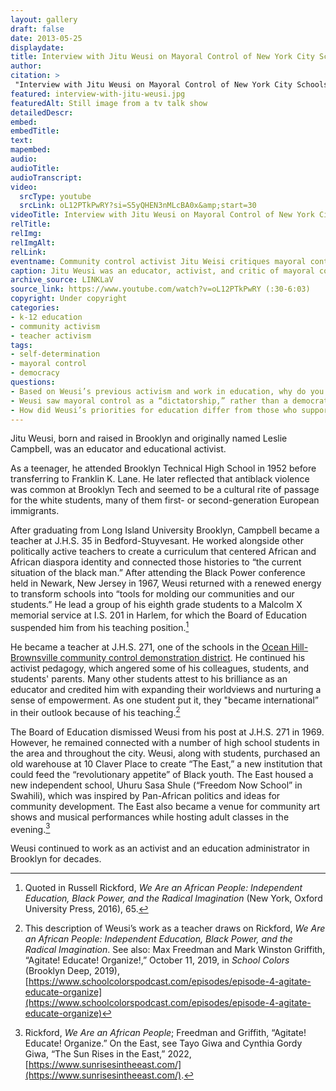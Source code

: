 ```yaml
--- 
layout: gallery
draft: false
date: 2013-05-25
displaydate: 
title: Interview with Jitu Weusi on Mayoral Control of New York City Schools (excerpt)
author: 
citation: >
 "Interview with Jitu Weusi on Mayoral Control of New York City Schools (excerpt)," in New York City Civil Rights History Project, Accessed: [Month Day, Year], https://nyccivilrightshistory.org/gallery/interview-with-jitu-weusi.
featured: interview-with-jitu-weusi.jpg
featuredAlt: Still image from a tv talk show
detailedDescr: 
embed: 
embedTitle: 
text: 
mapembed: 
audio: 
audioTitle: 
audioTranscript: 
video: 
  srcType: youtube
  srcLink: oL12PTkPwRY?si=S5yQHEN3nMLcBA0x&amp;start=30
videoTitle: Interview with Jitu Weusi on Mayoral Control of New York City Schools
relTitle: 
relImg: 
relImgAlt: 
relLink: 
eventname: Community control activist Jitu Weisi critiques mayoral control.
caption: Jitu Weusi was an educator, activist, and critic of mayoral control. In this interview he outlined the reasons he believes mayoral control disempowers people and the communities they live in.  
archive_source: LINKLaV
source_link: https://www.youtube.com/watch?v=oL12PTkPwRY (:30-6:03)
copyright: Under copyright
categories: 
- k-12 education
- community activism
- teacher activism
tags: 
- self-determination
- mayoral control
- democracy
questions: 
- Based on Weusi’s previous activism and work in education, why do you think he was opposed to mayoral control of schools?
- Weusi saw mayoral control as a “dictatorship,” rather than a democratic organization of schools. Why did he view mayoral control as a “dictatorship”? Do you agree or disagree? Why?
- How did Weusi’s priorities for education differ from those who supported mayoral control like Joel Klein and Michael Bloomberg?
--- 
```

 
Jitu Weusi, born and raised in Brooklyn and originally named Leslie Campbell, was an educator and educational activist. 

As a teenager, he attended Brooklyn Technical High School in 1952 before transferring to Franklin K. Lane. He later reflected that antiblack violence was common at Brooklyn Tech and seemed to be a cultural rite of passage for the white students, many of them first- or second-generation European immigrants. 

After graduating from Long Island University Brooklyn, Campbell became a teacher at J.H.S. 35 in Bedford-Stuyvesant. He worked alongside other politically active teachers to create a curriculum that centered African and African diaspora identity and connected those histories to “the current situation of the black man.” After attending the Black Power conference held in Newark, New Jersey in 1967, Weusi returned with a renewed energy to transform schools into “tools for molding our communities and our students.” He lead a group of his eighth grade students to a Malcolm X memorial service at I.S. 201 in Harlem, for which the Board of Education suspended him from his teaching position.[^1]

He became a teacher at J.H.S. 271, one of the schools in the [Ocean Hill-Brownsville community control demonstration district](/topics/who-governs-schools/community-control/). He continued his activist pedagogy, which angered some of his colleagues, students, and students' parents. Many other students attest to his brilliance as an educator and credited him with expanding their worldviews and nurturing a sense of empowerment. As one student put it, they "became international” in their outlook because of his teaching.[^2]

The Board of Education dismissed Weusi from his post at J.H.S. 271 in 1969. However, he remained connected with a number of high school students in the area and throughout the city. Weusi, along with students, purchased an old warehouse at 10 Claver Place to create “The East,” a new institution that could feed the “revolutionary appetite” of Black youth. The East housed a new independent school, Uhuru Sasa Shule (“Freedom Now School” in Swahili), which was inspired by Pan-African politics and ideas for community development. The East also became a venue for community art shows and musical performances while hosting adult classes in the evening.[^3]

Weusi continued to work as an activist and an education administrator in Brooklyn for decades. 

[^1]: Quoted in Russell Rickford, *We Are an African People: Independent Education, Black Power, and the Radical Imagination* (New York, Oxford University Press, 2016), 65. 

[^2]: This description of Weusi’s work as a teacher draws on  Rickford, *We Are an African People: Independent Education, Black Power, and the Radical Imagination*. See also: Max Freedman and Mark Winston Griffith, “Agitate! Educate! Organize!,” October 11, 2019, in *School Colors* (Brooklyn Deep, 2019), [https://www.schoolcolorspodcast.com/episodes/episode-4-agitate-educate-organize](https://www.schoolcolorspodcast.com/episodes/episode-4-agitate-educate-organize) 

[^3]: Rickford, *We Are an African People*; Freedman and Griffith, “Agitate! Educate! Organize.” On the East, see Tayo Giwa and Cynthia Gordy Giwa, “The Sun Rises in the East,” 2022, [https://www.sunrisesintheeast.com/](https://www.sunrisesintheeast.com/). 

